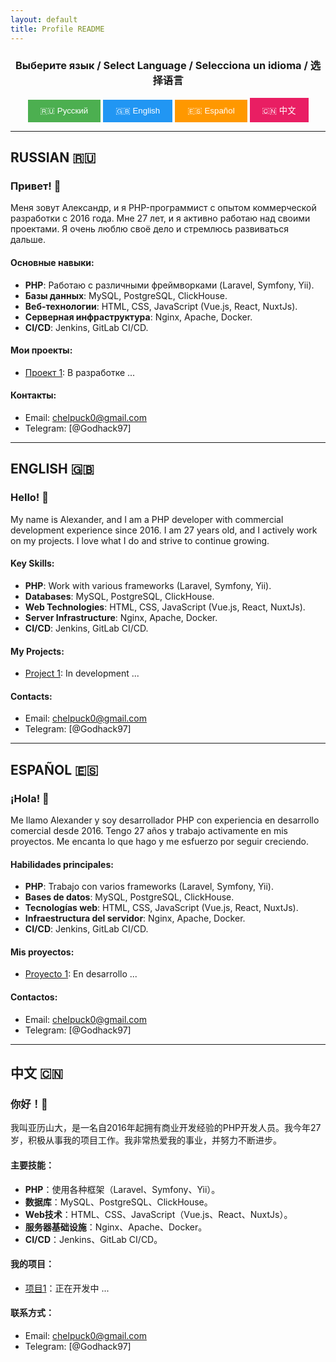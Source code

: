 ```yaml
---
layout: default
title: Profile README
---
```


<div align="center">
  <h3>Выберите язык / Select Language / Selecciona un idioma / 选择语言</h3>
</div>

<!-- Tab Buttons -->
<div align="center">
  <a href="#ru"><button style="background-color: #4CAF50; color: white; padding: 10px 20px; border: none; cursor: pointer;">🇷🇺 Русский</button></a>
  <a href="#en"><button style="background-color: #2196F3; color: white; padding: 10px 20px; border: none; cursor: pointer;">🇬🇧 English</button></a>
  <a href="#es"><button style="background-color: #FF9800; color: white; padding: 10px 20px; border: none; cursor: pointer;">🇪🇸 Español</button></a>
  <a href="#zh"><button style="background-color: #E91E63; color: white; padding: 10px 20px; border: none; cursor: pointer;">🇨🇳 中文</button></a>
</div>

---

## RUSSIAN 🇷🇺 <a name="ru"></a>
### Привет! 👋
Меня зовут Александр, и я PHP-программист с опытом коммерческой разработки с 2016 года. Мне 27 лет, и я активно работаю над своими проектами. Я очень люблю своё дело и стремлюсь развиваться дальше.

#### Основные навыки:
- **PHP**: Работаю с различными фреймворками (Laravel, Symfony, Yii).
- **Базы данных**: MySQL, PostgreSQL, ClickHouse.
- **Веб-технологии**: HTML, CSS, JavaScript (Vue.js, React, NuxtJs).
- **Серверная инфраструктура**: Nginx, Apache, Docker.
- **CI/CD**: Jenkins, GitLab CI/CD.

#### Мои проекты:
- [Проект 1](#): В разработке ...

#### Контакты:
- Email: [chelpuck0@gmail.com](mailto:chelpuck0@gmail.com)
- Telegram: [@Godhack97]

---

## ENGLISH 🇬🇧 <a name="en"></a>
### Hello! 👋
My name is Alexander, and I am a PHP developer with commercial development experience since 2016. I am 27 years old, and I actively work on my projects. I love what I do and strive to continue growing.

#### Key Skills:
- **PHP**: Work with various frameworks (Laravel, Symfony, Yii).
- **Databases**: MySQL, PostgreSQL, ClickHouse.
- **Web Technologies**: HTML, CSS, JavaScript (Vue.js, React, NuxtJs).
- **Server Infrastructure**: Nginx, Apache, Docker.
- **CI/CD**: Jenkins, GitLab CI/CD.

#### My Projects:
- [Project 1](#): In development ...

#### Contacts:
- Email: [chelpuck0@gmail.com](mailto:chelpuck0@gmail.com)
- Telegram: [@Godhack97]

---

## ESPAÑOL 🇪🇸 <a name="es"></a>
### ¡Hola! 👋
Me llamo Alexander y soy desarrollador PHP con experiencia en desarrollo comercial desde 2016. Tengo 27 años y trabajo activamente en mis proyectos. Me encanta lo que hago y me esfuerzo por seguir creciendo.

#### Habilidades principales:
- **PHP**: Trabajo con varios frameworks (Laravel, Symfony, Yii).
- **Bases de datos**: MySQL, PostgreSQL, ClickHouse.
- **Tecnologías web**: HTML, CSS, JavaScript (Vue.js, React, NuxtJs).
- **Infraestructura del servidor**: Nginx, Apache, Docker.
- **CI/CD**: Jenkins, GitLab CI/CD.

#### Mis proyectos:
- [Proyecto 1](#): En desarrollo ...

#### Contactos:
- Email: [chelpuck0@gmail.com](mailto:chelpuck0@gmail.com)
- Telegram: [@Godhack97]

---

## 中文 🇨🇳 <a name="zh"></a>
### 你好！👋
我叫亚历山大，是一名自2016年起拥有商业开发经验的PHP开发人员。我今年27岁，积极从事我的项目工作。我非常热爱我的事业，并努力不断进步。

#### 主要技能：
- **PHP**：使用各种框架（Laravel、Symfony、Yii）。
- **数据库**：MySQL、PostgreSQL、ClickHouse。
- **Web技术**：HTML、CSS、JavaScript（Vue.js、React、NuxtJs）。
- **服务器基础设施**：Nginx、Apache、Docker。
- **CI/CD**：Jenkins、GitLab CI/CD。

#### 我的项目：
- [项目1](#)：正在开发中 ...

#### 联系方式：
- Email: [chelpuck0@gmail.com](mailto:chelpuck0@gmail.com)
- Telegram: [@Godhack97]

